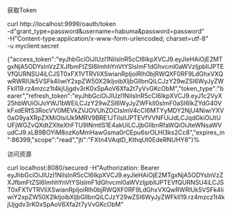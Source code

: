 获取Token

curl http://localhost:9999/oauth/token \
-d"grant_type=password&username=habuma&password=password" \
-H"Content-type:application/x-www-form-urlencoded; charset=utf-8" \
-u myclient:secret

{"access_token":"eyJhbGciOiJIUzI1NiIsInR5cCI6IkpXVCJ9.eyJleHAiOjE2MTgxNjA5ODYsInVzZXJfbmFtZSI6ImhhYnVtYSIsImF1dGhvcml0aWVzIjpbIlJPTEVfQURNSU4iLCJST0xFX1VTRVIiXSwianRpIjoiRlh0bjRWQXF0RF9LdGhxVXQwRWRlUk5VSFk4IiwiY2xpZW50X2lkIjoibXljbGllbnQiLCJzY29wZSI6WyJyZWFkIl19.rz4mzcz1t4kjUjgdv3rK0xSpAoV6Xfa2t7yVvGKcObM","token_type":"bearer","refresh_token":"eyJhbGciOiJIUzI1NiIsInR5cCI6IkpXVCJ9.eyJ1c2VyX25hbWUiOiJoYWJ1bWEiLCJzY29wZSI6WyJyZWFkIl0sImF0aSI6IkZYdG40VkFxdERfS3RocVV0MEVkZVJOVUhZOCIsImV4cCI6MTYyMDY2NjU4NiwiYXV0aG9yaXRpZXMiOlsiUk9MRV9BRE1JTiIsIlJPTEVfVVNFUiJdLCJqdGkiOiJtUUFjWGZvQXdtZXlteXhFTU9INmtlS1E4akUiLCJjbGllbnRfaWQiOiJteWNsaWVudCJ9.xLB9BOYiM8ozKoMmHawGsma0rCEpu6srOLHI3ks2Cc8","expires_in":86399,"scope":"read","jti":"FXtn4VAqtD_KthqUt0EdeRNUHY8"}%



访问资源

curl localhost:8080/secured -H"Authorization: Bearer eyJhbGciOiJIUzI1NiIsInR5cCI6IkpXVCJ9.eyJleHAiOjE2MTgxNjA5ODYsInVzZXJfbmFtZSI6ImhhYnVtYSIsImF1dGhvcml0aWVzIjpbIlJPTEVfQURNSU4iLCJST0xFX1VTRVIiXSwianRpIjoiRlh0bjRWQXF0RF9LdGhxVXQwRWRlUk5VSFk4IiwiY2xpZW50X2lkIjoibXljbGllbnQiLCJzY29wZSI6WyJyZWFkIl19.rz4mzcz1t4kjUjgdv3rK0xSpAoV6Xfa2t7yVvGKcObM"


